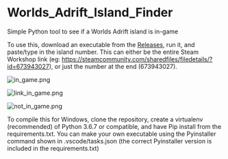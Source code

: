 # Worlds_Adrift_Island_Finder
Simple Python tool to see if a Worlds Adrift island is in-game

To use this, download an executable from the [Releases](https://github.com/wolfinabox/Worlds_Adrift_Island_Finder/releases), run it, and paste/type in the island number. This can either be the entire Steam Workshop link (eg: https://steamcommunity.com/sharedfiles/filedetails/?id=673943027), or just the number at the end (673943027).

![in_game.png](https://i.imgur.com/IZiE6jP.png)

![link_in_game.png](https://i.imgur.com/ufxBl9k.png)

![not_in_game.png](https://i.imgur.com/hLqPqWJ.png)

To compile this for Windows, clone the repository, create a virtualenv (recommended) of Python 3.6.7 or compatible, and have Pip install from the requirements.txt. You can make your own executable using the Pyinstaller command shown in .vscode/tasks.json (the correct Pyinstaller version is included in the requirements.txt)

